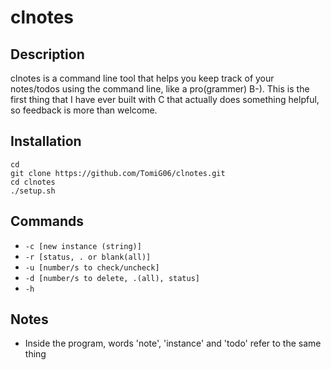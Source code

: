# clnotes

## Description
clnotes is a command line tool that helps you keep track of your notes/todos using the command line, like a pro(grammer) B-). This is the first thing that I have ever built with C that actually does something helpful, so feedback is more than welcome.

## Installation
```
cd
git clone https://github.com/TomiG06/clnotes.git
cd clnotes
./setup.sh
```

## Commands
* `-c [new instance (string)]`
* `-r [status, . or blank(all)]`
* `-u [number/s to check/uncheck]`
* `-d [number/s to delete, .(all), status]`
* `-h`

## Notes

* Inside the program, words 'note', 'instance' and 'todo' refer to the same thing
